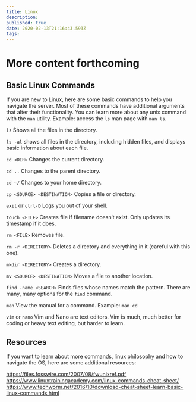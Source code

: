```yaml
---
title: Linux 
description: 
published: true
date: 2020-02-13T21:16:43.593Z
tags: 
---
```


# More content forthcoming

## Basic Linux Commands
If you are new to Linux, here are some basic commands to help you navigate the server. Most of these commands have additional arguments that alter their functionality. You can learn more about any unix command with the `man` utility. Example: access the `ls` man page with `man ls`. 

`ls`
Shows all the files in the directory.

`ls -al`
shows all files in the directory, including hidden files, and displays basic information about each file.

`cd <DIR>`
Changes the current directory.

`cd ..`
Changes to the parent directory.

`cd ~/`
Changes to your home directory.

`cp <SOURCE> <DESTINATION>`
Copies a file or directory.

`exit` or `ctrl-D`
Logs you out of your shell.

`touch <FILE>`
Creates file if filename doesn’t exist. Only updates its timestamp if it does.

`rm <FILE>`
Removes file.

`rm -r <DIRECTORY>`
Deletes a directory and everything in it (careful with this one).

`mkdir <DIRECTORY>`
Creates a directory.

`mv <SOURCE> <DESTINATION>` 
Moves a file to another location.

`find -name <SEARCH>`
Finds files whose names match the pattern. There are many, many options for the `find` command.

`man`
View the manual for a command. Example: `man cd`

`vim` or `nano`
Vim and Nano are text editors. Vim is much, much better for coding or heavy text editing, but harder to learn.

## Resources
If you want to learn about more commands, linux philosophy and how to navigate the OS, here are some additional resources:

https://files.fosswire.com/2007/08/fwunixref.pdf
https://www.linuxtrainingacademy.com/linux-commands-cheat-sheet/
https://www.techworm.net/2016/10/download-cheat-sheet-learn-basic-linux-commands.html

